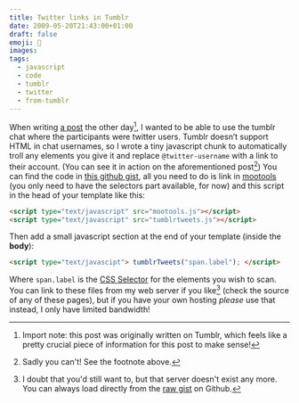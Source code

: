 ```yaml
---
title: Twitter links in Tumblr
date: 2009-05-20T21:43:00+01:00
draft: false
emoji: 🐤
images:
tags:
  - javascript
  - code
  - tumblr
  - twitter
  - from-tumblr
---
```


When writing [a post](../how-developers-brains-work) the other day[^1], I wanted to be able to use the tumblr chat where the participants were twitter users. Tumblr doesn’t support HTML in chat usernames, so I wrote a tiny javascript chunk to automatically troll any elements you give it and replace `@twitter-username` with a link to their account. (You can see it in action on the aforementioned post[^2]) You can find the code in [this github gist](https://gist.github.com/jphastings/115054), all you need to do is link in [mootools](https://mootools.net) (you only need to have the selectors part available, for now) and this script in the head of your template like this:

```html
<script type="text/javascript" src="mootools.js"></script>
<script type="text/javascript" src="tumblrtweets.js"></script>
```

Then add a small javascript section at the end of your template (inside the **body**):

```html
<script type="text/javascipt"> tumblrTweets("span.label"); </script>
```

Where `span.label` is the [CSS Selector](https://css.maxdesign.com.au/selectutorial/) for the elements you wish to scan. You can link to these files from my web server if you like[^3] (check the source of any of these pages), but if you have your own hosting _please_ use that instead, I only have limited bandwidth!

[^1]: Import note: this post was originally written on Tumblr, which feels like a pretty crucial piece of information for this post to make sense!
[^2]: Sadly you can't! See the footnote above.
[^3]: I doubt that you'd still want to, but that server doesn't exist any more. You can always load directly from the [raw gist](https://gist.githubusercontent.com/jphastings/115054/raw/3a20eb86caf64ae5101d0447bed4ed04f2da0e57/tumblrtweet.js) on Github.
